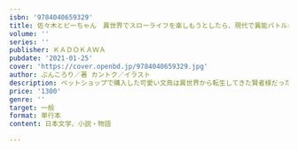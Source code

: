 ```yaml
---
isbn: '9784040659329'
title: 佐々木とピーちゃん　異世界でスローライフを楽しもうとしたら、現代で異能バトルに巻きまれた件　～魔法少女がアップを始めたようです～
volume: ''
series: ''
publisher: ＫＡＤＯＫＡＷＡ
pubdate: '2021-01-25'
cover: 'https://cover.openbd.jp/9784040659329.jpg'
author: ぶんころり／著 カントク／イラスト
description: ペットショップで購入した可愛い文鳥は異世界から転生してきた賢者様だった
price: '1300'
genre: ''
target: 一般
format: 単行本
content: 日本文学、小説・物語

---
```


